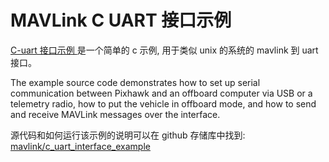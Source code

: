 # MAVLink C UART 接口示例

[C-uart 接口示例 ](https://github.com/mavlink/c_uart_interface_example) 是一个简单的 c 示例, 用于类似 unix 的系统的 mavlink 到 uart 接口。

The example source code demonstrates how to set up serial communication between Pixhawk and an offboard computer via USB or a telemetry radio, how to put the vehicle in offboard mode, and how to send and receive MAVLink messages over the interface.

源代码和如何运行该示例的说明可以在 github 存储库中找到: [mavlink/c_uart_interface_example](https://github.com/mavlink/c_uart_interface_example)
